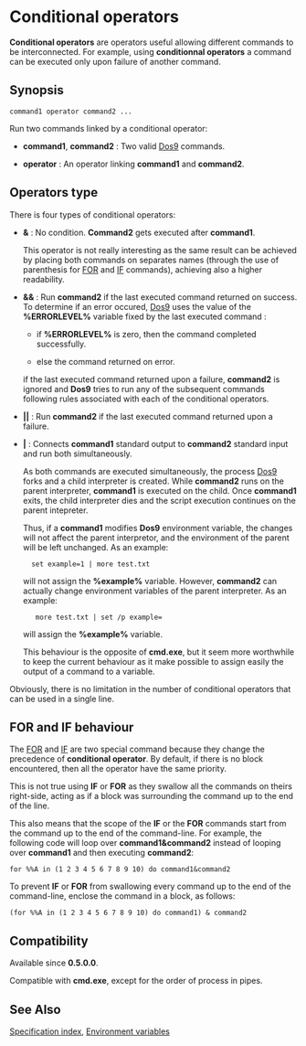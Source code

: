 # Conditional operators #

**Conditional operators** are operators useful allowing different commands to 
be interconnected. For example, using **conditionnal operators** a command can 
be executed only upon failure of another command.

## Synopsis ##

    command1 operator command2 ...

Run two commands linked by a conditional operator:

* **command1**, **command2** : Two valid [Dos9](../dos9) commands.

* **operator** : An operator linking **command1** and **command2**.

## Operators type ##

There is four types of conditional operators:

* **&** : No condition. **Command2** gets executed after **command1**.

  This operator is not really interesting as the same result can be achieved 
  by placing both commands on separates names \(through the use of parenthesis 
  for [FOR](../for) and [IF](../if) commands\), achieving also a higher 
  readability.

* **&&** : Run **command2** if the last executed command returned on success. 
  To determine if an error occured, [Dos9](../dos9) uses the value of the 
  **%ERRORLEVEL%** variable fixed by the last executed command :

  * if **%ERRORLEVEL%** is zero, then the command completed successfully.

  * else the command returned on error.

  if the last executed command returned upon a failure, **command2** is 
  ignored and **Dos9** tries to run any of the subsequent commands following 
  rules associated with each of the conditional operators.

* **||** : Run **command2** if the last executed command returned upon a 
  failure.

* **|** : Connects **command1** standard output to **command2** standard input 
  and run both simultaneously.

  As both commands are executed simultaneously, the process [Dos9](../dos9) 
  forks and a child interpreter is created. While **command2** runs on the 
  parent interpreter, **command1** is executed on the child. Once 
  **command1** exits, the child interpreter dies and the script execution 
  continues on the parent intepreter.

  Thus, if a **command1** modifies **Dos9** environment variable, the changes 
  will not affect the parent interpretor, and the environment of the parent 
  will be left unchanged. As an example:

        set example=1 | more test.txt

  will not assign the **%example%** variable. However, **command2** can 
  actually change environment variables of the parent interpreter. As an 
  example:

         more test.txt | set /p example=

  will assign the **%example%** variable.

  This behaviour is the opposite of **cmd.exe**, but it seem more worthwhile 
  to keep the current behaviour as it make possible to assign easily the 
  output of a command to a variable.

Obviously, there is no limitation in the number of conditional operators that 
can be used in a single line.

## FOR and IF behaviour ##

The [FOR](../for) and [IF](../if) are two special command because they change 
the precedence of **conditional operator**. By default, if there is no block 
encountered, then all the operator have the same priority.

This is not true using **IF** or **FOR** as they swallow all the commands on 
theirs right-side, acting as if a block was surrounding the command up to the 
end of the line.

This also means that the scope of the **IF** or the **FOR** commands start 
from the command up to the end of the command-line. For example, the following 
code will loop over **command1&command2** instead of looping over 
**command1** and then executing **command2**:

    for %%A in (1 2 3 4 5 6 7 8 9 10) do command1&command2

To prevent **IF** or **FOR** from swallowing every command up to the end of 
the command-line, enclose the command in a block, as follows:

    (for %%A in (1 2 3 4 5 6 7 8 9 10) do command1) & command2

## Compatibility ##

Available since **0.5.0.0**.

Compatible with **cmd.exe**, except for the order of process in pipes.

## See Also ##

[Specification index](index), [Environment variables](var) 

